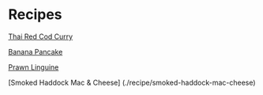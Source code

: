 # Recipes   
 [Thai Red Cod Curry](./recipe/thai-red-cod-curry/)
 
 [Banana Pancake](./recipe/banana-pancake)

 [Prawn Linguine](./recipe/prawn-linguine)

 [Smoked Haddock Mac & Cheese] (./recipe/smoked-haddock-mac-cheese)